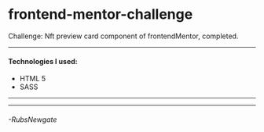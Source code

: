# frontend-mentor-challenge
Challenge: Nft preview card component of frontendMentor, completed.

------------
#### Technologies I used:
- HTML 5
- SASS

------------

------------
###### -RubsNewgate
